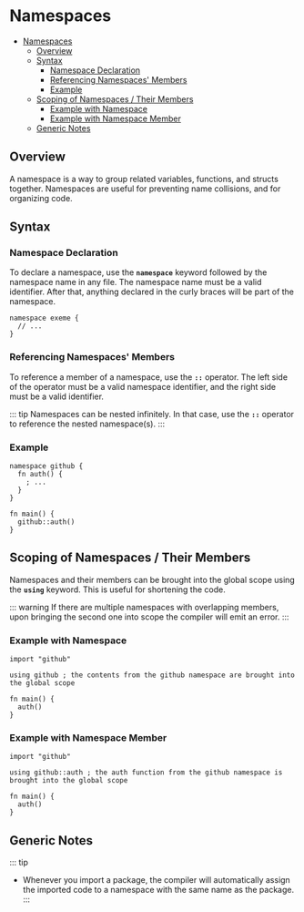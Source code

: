 <!-- Part of the Exeme Project, under the MIT license. See '/LICENSE' for license information. SPDX-License-Identifier: MIT License. -->

# Namespaces

- [Namespaces](#namespaces)
  - [Overview](#overview)
  - [Syntax](#syntax)
    - [Namespace Declaration](#namespace-declaration)
    - [Referencing Namespaces' Members](#referencing-namespaces-members)
    - [Example](#example)
  - [Scoping of Namespaces / Their Members](#scoping-of-namespaces--their-members)
    - [Example with Namespace](#example-with-namespace)
    - [Example with Namespace Member](#example-with-namespace-member)
  - [Generic Notes](#generic-notes)

## Overview

A namespace is a way to group related variables, functions, and structs together. Namespaces are useful for preventing name collisions, and for organizing code.

## Syntax

### Namespace Declaration

To declare a namespace, use the **`namespace`** keyword followed by the namespace name in any file. The namespace name must be a valid identifier. After that, anything declared in the curly braces will be part of the namespace.

```exeme
namespace exeme {
  // ...
}
```

### Referencing Namespaces' Members

To reference a member of a namespace, use the **`::`** operator. The left side of the operator must be a valid namespace identifier, and the right side must be a valid identifier.

::: tip
Namespaces can be nested infinitely. In that case, use the **`::`** operator to reference the nested namespace(s).
:::

### Example

```exeme
namespace github {
  fn auth() {
    ; ...
  }
}

fn main() {
  github::auth()
}
```

## Scoping of Namespaces / Their Members

Namespaces and their members can be brought into the global scope using the **`using`** keyword. This is useful for shortening the code.

::: warning
If there are multiple namespaces with overlapping members, upon bringing the second one into scope the compiler will emit an error.
:::

### Example with Namespace

```exeme
import "github"

using github ; the contents from the github namespace are brought into the global scope

fn main() {
  auth()
}
```

### Example with Namespace Member

```exeme
import "github"

using github::auth ; the auth function from the github namespace is brought into the global scope

fn main() {
  auth()
}
```

## Generic Notes

::: tip
* Whenever you import a package, the compiler will automatically assign the imported code to a namespace with the same name as the package.
:::
